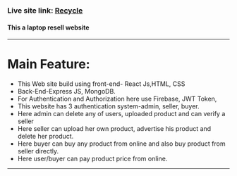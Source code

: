 ### Live site link: [Recycle](https://recycle-b6b36.web.app/) 
#### This a laptop resell website
---
# Main Feature:
- This Web site build using front-end- React Js,HTML, CSS 
- Back-End-Express JS, MongoDB.
- For Authentication and Authorization here use Firebase, JWT Token,
- This website has 3 authentication system-admin, seller, buyer.
- Here admin can delete any of users, uploaded product and can verify a seller
- Here seller can upload her own product, advertise his product and delete her product.
- Here buyer can buy any product from online and also buy product from seller directly.
- Here user/buyer can pay product price from online.
---
